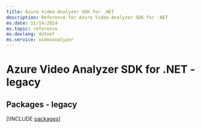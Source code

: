```yaml
---
title: Azure Video Analyzer SDK for .NET
description: Reference for Azure Video Analyzer SDK for .NET
ms.date: 11/14/2024
ms.topic: reference
ms.devlang: dotnet
ms.service: videoanalyzer
---
```

# Azure Video Analyzer SDK for .NET - legacy
## Packages - legacy
[!INCLUDE [packages](video-analyzer-index.md)]